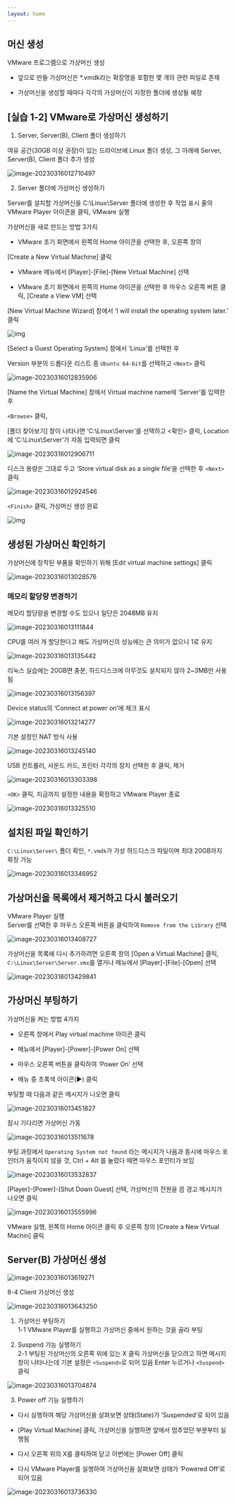 ```yaml
---
layout: home
---
```


## 머신 생성

VMware 프로그램으로 가상머신 생성

* 앞으로 만들 가상머신은 *.vmdk라는 확장명을 포함한 몇 개의 관련 파일로 존재

* 가상머신을 생성할 때마다 각각의 가상머신이 지정한 폴더에 생성될 예정



## [실습 1-2] VMware로 가상머신 생성하기

1. Server, Server(B), Client 폴더 생성하기

여유 공간(30GB 이상 권장)이 있는 드라이브에 Linux 폴더 생성, 그 아래에 Server, Server(B), Client 폴더 추가 생성

![image-20230316012710497](./img/image-20230316012710497.png)


2. Server 폴더에 가상머신 생성하기

Server를 설치할 가상머신을 C:\Linux\Server 폴더에 생성한 후 작업 표시 줄의 VMware Player 아이콘을 클릭, VMware 실행


가상머신을 새로 만드는 방법 3가지

* VMware 초기 화면에서 왼쪽의 Home 아이콘을 선택한 후, 오른쪽 창의

[Create a New Virtual Machine] 클릭

* VMware 메뉴에서 [Player]-[File]-[New Virtual Machine] 선택

* VMware 초기 화면에서 왼쪽의 Home 아이콘을 선택한 후 마우스 오른쪽 버튼 클릭, [Create a View VM] 선택


[New Virtual Machine Wizard] 창에서 ‘I will install the operating system later.’ 클릭

![img](./img/clip_image066.jpg)

[Select a Guest Operating System] 창에서 ‘Linux’를 선택한 후

Version 부분의 드롭다운 리스트 중 `Ubuntu 64-bit`를 선택하고 `<Next>` 클릭


![image-20230316012835906](./img/image-20230316012835906.png)


[Name the Virtual Machine] 창에서 Virtual machine name에 ‘Server’를 입력한 후

`<Browse>` 클릭,

[폴더 찾아보기] 창이 나타나면 ‘C:\Linux\Server’를 선택하고 <확인> 클릭, Location에 ‘C:\Linux\Server’가 자동 입력되면 <Next> 클릭

![image-20230316012906711](./img/image-20230316012906711.png)

디스크 용량은 그대로 두고 ‘Store virtual disk as a single file’을 선택한 후 `<Next>` 클릭

![image-20230316012924546](./img/image-20230316012924546.png)


`<Finish>` 클릭, 가상머신 생성 완료

![img](./img/clip_image072.jpg)



 

## 생성된 가상머신 확인하기

가상머신에 장착된 부품을 확인하기 위해 [Edit virtual machine settings] 클릭

![image-20230316013028576](./img/image-20230316013028576.png)



### 메모리 할당량 변경하기

메모리 할당량을 변경할 수도 있으나 일단은 2048MB 유지

![image-20230316013111844](./img/image-20230316013111844.png)

CPU를 여러 개 할당한다고 해도 가상머신의 성능에는 큰 의미가 없으니 1로 유지     

![image-20230316013135442](./img/image-20230316013135442.png)

리눅스 실습에는 20GB면 충분, 하드디스크에 아무것도 설치되지 않아 2~3MB만 사용됨

![image-20230316013156397](./img/image-20230316013156397.png)

Device status의 ‘Connect at power on’에 체크 표시     

![image-20230316013214277](./img/image-20230316013214277.png)

기본 설정인 NAT 방식 사용

![image-20230316013245140](./img/image-20230316013245140.png)

USB 컨트롤러, 사운드 카드, 프린터 각각의 장치 선택한 후 <Remove> 클릭, 제거

![image-20230316013303398](./img/image-20230316013303398.png)


`<OK>` 클릭, 지금까지 설정한 내용을 확정하고 VMware Player 종료

![image-20230316013325510](./img/image-20230316013325510.png)



## 설치된 파일 확인하기

`C:\Linux\Server\` 폴더 확인, `*.vmdk`가 가상 하드디스크 파일이며 최대 20GB까지 확장 가능

![image-20230316013346952](./img/image-20230316013346952.png)



## 가상머신을 목록에서 제거하고 다시 불러오기

VMware Player 실행  
Server를 선택한 후 마우스 오른쪽 버튼을 클릭하여 `Remove from the Library` 선택

![image-20230316013408727](./img/image-20230316013408727.png)

가상머신을 목록에 다시 추가하려면 오른쪽 창의 [Open a Virtual Machine] 클릭,
`C:\Linux\Server\Server.vmx`를 열거나 메뉴에서 [Player]-[File]-[Open] 선택

![image-20230316013429841](./img/image-20230316013429841.png)



## 가상머신 부팅하기

가상머신을 켜는 방법 4가지

* 오른쪽 창에서 Play virtual machine 아이콘 클릭

* 메뉴에서 [Player]-[Power]-[Power On] 선택

* 마우스 오른쪽 버튼을 클릭하여 ‘Power On’ 선택

* 메뉴 중 초록색 아이콘(▶) 클릭



부팅할 때 다음과 같은 메시지가 나오면 <No> 클릭

![image-20230316013451827](./img/image-20230316013451827.png)


잠시 기다리면 가상머신 가동

![image-20230316013511678](./img/image-20230316013511678.png)


부팅 과정에서 `Operating System not found` 라는 메시지가 나옴과 동시에 마우스 포인터가 움직이지 않을 것, Ctrl + Alt 를 눌렀다 떼면 마우스 포인터가 보임


![image-20230316013532837](./img/image-20230316013532837.png)



[Player]-[Power]-[Shut Down Guest] 선택, 가상머신의 전원을 끔 경고 메시지가 나오면 <Yes> 클릭

![image-20230316013555996](./img/image-20230316013555996.png)

VMware 실행, 왼쪽의 Home 아이콘 클릭 후 오른쪽 창의 [Create a New Virtual Machin] 클릭









## 


## Server(B) 가상머신 생성

![image-20230316013619271](D:\jinydev\linux\src\setup\virtual\vmware\img\image-20230316013619271.png)

8-4 Client 가상머신 생성  

![image-20230316013643250](D:\jinydev\linux\src\setup\virtual\vmware\img\image-20230316013643250.png)



1. 가상머신 부팅하기  
   1-1 VMware Player를 실행하고 가상머신 중에서 원하는 것을 골라 부팅



2. Suspend 기능 실행하기  
   2-1 부팅된 가상머신의 오른쪽 위에 있는 X 클릭 가상머신을 닫으려고 하면 메시지 창이 나타나는데 기본 설정은 `<Suspend>`로 되어 있음 Enter 누르거나 `<Suspend>` 클릭

![image-20230316013704874](D:\jinydev\linux\src\setup\virtual\vmware\img\image-20230316013704874.png)



3. Power off 기능 실행하기  

* 다시 실행하여 해당 가상머신을 살펴보면 상태(State)가 ‘Suspended’로 되어 있음

* [Play Virtual Machine] 클릭, 가상머신을 실행하면 앞에서 멈추었던 부분부터 실행됨

* 다시 오른쪽 위의 X를 클릭하여 닫고 이번에는 [Power Off] 클릭

* 다시 VMware Player를 실행하여 가상머신을 살펴보면 상태가 ‘Powered Off’로 되어 있음

![image-20230316013736330](D:\jinydev\linux\src\setup\virtual\vmware\img\image-20230316013736330.png)

